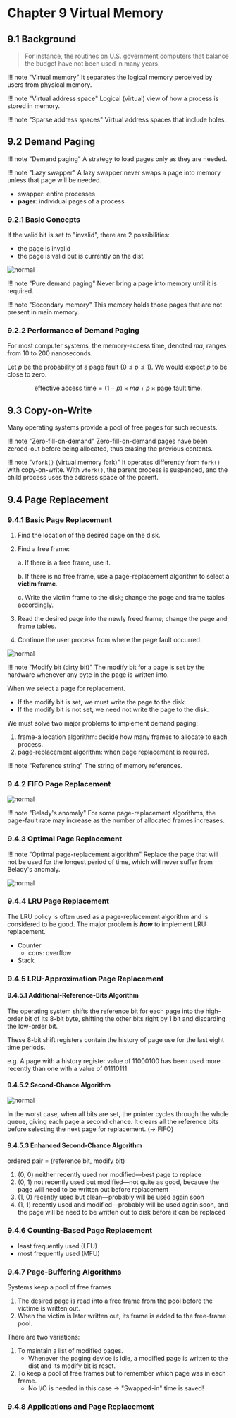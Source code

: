 # Chapter 9 Virtual Memory

## 9.1 Background

> For instance, the routines on U.S. government computers that balance the budget have not been used in many years.

!!! note "Virtual memory"
    It separates the logical memory perceived by users from physical memory.

!!! note "Virtual address space"
    Logical (virtual) view of how a process is stored in memory.

!!! note "Sparse address spaces"
    Virtual address spaces that include holes.

## 9.2 Demand Paging

!!! note "Demand paging"
    A strategy to load pages only as they are needed.

!!! note "Lazy swapper"
    A lazy swapper never swaps a page into memory unless that page will be needed.

- swapper: entire processes
- **pager**: individual pages of a process

### 9.2.1 Basic Concepts

If the valid bit is set to "invalid", there are 2 possibilities:

- the page is invalid
- the page is valid but is currently on the dist.

![normal](../assets/os/9.6.png)

!!! note "Pure demand paging"
    Never bring a page into memory until it is required.

!!! note "Secondary memory"
    This memory holds those pages that are not present in main memory.

### 9.2.2 Performance of Demand Paging

For most computer systems, the memory-access time, denoted $ma$, ranges from 10 to 200 nanoseconds.

Let $p$ be the probability of a page fault ($0 \le p \le 1$). We would expect $p$ to be close to zero.

$$\text{effective access time} = (1 - p) \times ma + p \times \text{page fault time}.$$

## 9.3 Copy-on-Write

Many operating systems provide a pool of free pages for such requests.

!!! note "Zero-fill-on-demand"
    Zero-fill-on-demand pages have been zeroed-out before being allocated, thus erasing the previous contents.

!!! note "`vfork()` (virtual memory fork)"
    It operates differently from `fork()` with copy-on-write. With `vfork()`, the parent process is suspended, and the child process uses the address space of the parent.

## 9.4 Page Replacement

### 9.4.1 Basic Page Replacement

1. Find the location of the desired page on the disk.
2. Find a free frame:

    a. If there is a free frame, use it.

    b. If there is no free frame, use a page-replacement algorithm to select a **victim frame**.

    c. Write the victim frame to the disk; change the page and frame tables accordingly.

3. Read the desired page into the newly freed frame; change the page and frame tables.
4. Continue the user process from where the page fault occurred.

![normal](../assets/os/9.10.png)

!!! note "Modify bit (dirty bit)"
    The modify bit for a page is set by the hardware whenever any byte in the page is written into.

When we select a page for replacement.

- If the modify bit is set, we must write the page to the disk.
- If the modify bit is not set, we need not write the page to the disk.

We must solve two major problems to implement demand paging:

1. frame-allocation algorithm: decide how many frames to allocate to each process.
2. page-replacement algorithm: when page replacement is required.

!!! note "Reference string"
    The string of memory references.

### 9.4.2 FIFO Page Replacement

![normal](../assets/os/9.12.png)

!!! note "Belady's anomaly"
    For some page-replacement algorithms, the page-fault rate may increase as the number of allocated frames increases.

### 9.4.3 Optimal Page Replacement

!!! note "Optimal page-replacement algorithm"
    Replace the page that will not be used for the longest period of time, which will never suffer from Belady's anomaly.

![normal](../assets/os/9.14.png)

### 9.4.4 LRU Page Replacement

The LRU policy is often used as a page-replacement algorithm and is considered to be good. The major problem is ***how*** to implement LRU replacement.

- Counter
    - cons: overflow
- Stack

### 9.4.5 LRU-Approximation Page Replacement

#### 9.4.5.1 Additional-Reference-Bits Algorithm

The operating system shifts the reference bit for each page into the high-order bit of its 8-bit byte, shifting the other bits right by 1 bit and discarding the low-order bit.

These 8-bit shift registers contain the history of page use for the last eight time periods.

e.g. A page with a history register value of 11000100 has been used more recently than one with a value of 01110111.

#### 9.4.5.2 Second-Chance Algorithm

![normal](../assets/os/9.17.png)

In the worst case, when all bits are set, the pointer cycles through the whole queue, giving each page a second chance. It clears all the reference bits before selecting the next page for replacement. ($\to$ FIFO)

#### 9.4.5.3 Enhanced Second-Chance Algorithm

ordered pair = (reference bit, modify bit)

1. (0, 0) neither recently used nor modified—best page to replace
2. (0, 1) not recently used but modified—not quite as good, because the page will need to be written out before replacement
3. (1, 0) recently used but clean—probably will be used again soon
4. (1, 1) recently used and modified—probably will be used again soon, and the page will be need to be written out to disk before it can be replaced

### 9.4.6 Counting-Based Page Replacement

- least frequently used (LFU)
- most frequently used (MFU)

### 9.4.7 Page-Buffering Algorithms

Systems keep a pool of free frames

1. The desired page is read into a free frame from the pool before the victime is written out.
2. When the victim is later written out, its frame is added to the free-frame pool.

There are two variations:

1. To maintain a list of modified pages.
    - Whenever the paging device is idle, a modified page is written to the dist and its modify bit is reset.
2. To keep a pool of free frames but to remember which page was in each frame.
    - No I/O is needed in this case $\to$ "Swapped-in" time is saved!


### 9.4.8 Applications and Page Replacement